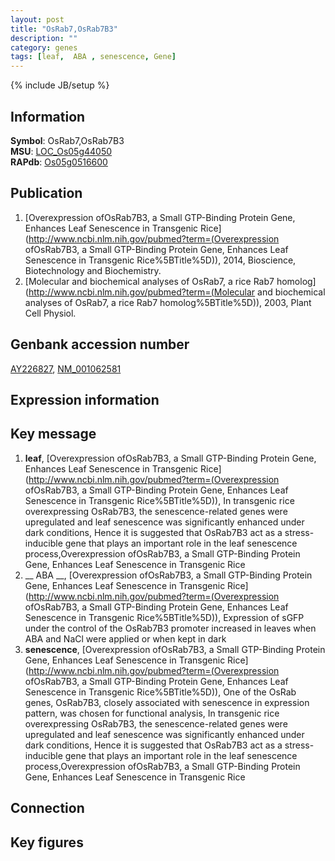 ```yaml
---
layout: post
title: "OsRab7,OsRab7B3"
description: ""
category: genes
tags: [leaf,  ABA , senescence, Gene]
---
```

{% include JB/setup %}

## Information
__Symbol__: OsRab7,OsRab7B3  
__MSU__: [LOC_Os05g44050](http://rice.plantbiology.msu.edu/cgi-bin/ORF_infopage.cgi?orf=LOC_Os05g44050)  
__RAPdb__: [Os05g0516600](http://rapdb.dna.affrc.go.jp/viewer/gbrowse_details/irgsp1?name=Os05g0516600)  

## Publication
1. [Overexpression ofOsRab7B3, a Small GTP-Binding Protein Gene, Enhances Leaf Senescence in Transgenic Rice](http://www.ncbi.nlm.nih.gov/pubmed?term=(Overexpression ofOsRab7B3, a Small GTP-Binding Protein Gene, Enhances Leaf Senescence in Transgenic Rice%5BTitle%5D)), 2014, Bioscience, Biotechnology and Biochemistry.
2. [Molecular and biochemical analyses of OsRab7, a rice Rab7 homolog](http://www.ncbi.nlm.nih.gov/pubmed?term=(Molecular and biochemical analyses of OsRab7, a rice Rab7 homolog%5BTitle%5D)), 2003, Plant Cell Physiol.

## Genbank accession number
[AY226827](http://www.ncbi.nlm.nih.gov/nuccore/AY226827), [NM_001062581](http://www.ncbi.nlm.nih.gov/nuccore/NM_001062581)

## Expression information

## Key message
1. __leaf__, [Overexpression ofOsRab7B3, a Small GTP-Binding Protein Gene, Enhances Leaf Senescence in Transgenic Rice](http://www.ncbi.nlm.nih.gov/pubmed?term=(Overexpression ofOsRab7B3, a Small GTP-Binding Protein Gene, Enhances Leaf Senescence in Transgenic Rice%5BTitle%5D)),  In transgenic rice overexpressing OsRab7B3, the senescence-related genes were upregulated and leaf senescence was significantly enhanced under dark conditions, Hence it is suggested that OsRab7B3 act as a stress-inducible gene that plays an important role in the leaf senescence process,Overexpression ofOsRab7B3, a Small GTP-Binding Protein Gene, Enhances Leaf Senescence in Transgenic Rice
2. __ ABA __, [Overexpression ofOsRab7B3, a Small GTP-Binding Protein Gene, Enhances Leaf Senescence in Transgenic Rice](http://www.ncbi.nlm.nih.gov/pubmed?term=(Overexpression ofOsRab7B3, a Small GTP-Binding Protein Gene, Enhances Leaf Senescence in Transgenic Rice%5BTitle%5D)),  Expression of sGFP under the control of the OsRab7B3 promoter increased in leaves when ABA and NaCl were applied or when kept in dark
3. __senescence__, [Overexpression ofOsRab7B3, a Small GTP-Binding Protein Gene, Enhances Leaf Senescence in Transgenic Rice](http://www.ncbi.nlm.nih.gov/pubmed?term=(Overexpression ofOsRab7B3, a Small GTP-Binding Protein Gene, Enhances Leaf Senescence in Transgenic Rice%5BTitle%5D)),  One of the OsRab genes, OsRab7B3, closely associated with senescence in expression pattern, was chosen for functional analysis, In transgenic rice overexpressing OsRab7B3, the senescence-related genes were upregulated and leaf senescence was significantly enhanced under dark conditions, Hence it is suggested that OsRab7B3 act as a stress-inducible gene that plays an important role in the leaf senescence process,Overexpression ofOsRab7B3, a Small GTP-Binding Protein Gene, Enhances Leaf Senescence in Transgenic Rice

## Connection

## Key figures


